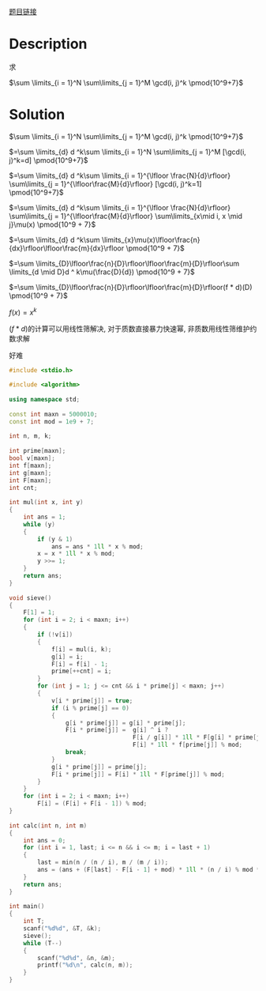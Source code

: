 [题目链接](http://www.lydsy.com/JudgeOnline/problem.php?id=4407)

# Description

求

$\sum \limits_{i = 1}^N \sum\limits_{j = 1}^M \gcd(i, j)^k \pmod{10^9+7}$

# Solution

$\sum \limits_{i = 1}^N \sum\limits_{j = 1}^M \gcd(i, j)^k \pmod{10^9+7}$

$=\sum \limits_{d} d ^k\sum \limits_{i = 1}^N \sum\limits_{j = 1}^M [\gcd(i, j)^k=d] \pmod{10^9+7}$

$=\sum \limits_{d} d ^k\sum \limits_{i = 1}^{\lfloor \frac{N}{d}\rfloor} \sum\limits_{j = 1}^{\lfloor\frac{M}{d}\rfloor} [\gcd(i, j)^k=1] \pmod{10^9+7}$

$=\sum \limits_{d} d ^k\sum \limits_{i = 1}^{\lfloor \frac{N}{d}\rfloor} \sum\limits_{j = 1}^{\lfloor\frac{M}{d}\rfloor} \sum\limits_{x\mid i, x \mid j}\mu(x) \pmod{10^9 + 7}$

$=\sum \limits_{d} d ^k\sum \limits_{x}\mu(x)\lfloor\frac{n}{dx}\rfloor\lfloor\frac{m}{dx}\rfloor \pmod{10^9 + 7}$

$=\sum \limits_{D}\lfloor\frac{n}{D}\rfloor\lfloor\frac{m}{D}\rfloor\sum \limits_{d \mid D}d ^ k\mu(\frac{D}{d}) \pmod{10^9 + 7}$

$=\sum \limits_{D}\lfloor\frac{n}{D}\rfloor\lfloor\frac{m}{D}\rfloor(f * d)(D) \pmod{10^9 + 7}$

$f(x) = x ^ k$



$(f*d)$的计算可以用线性筛解决, 对于质数直接暴力快速幂, 非质数用线性筛维护约数求解

好难

``` c++
#include <stdio.h>
 
#include <algorithm>
 
using namespace std;
 
const int maxn = 5000010;
const int mod = 1e9 + 7;
 
int n, m, k;
 
int prime[maxn];
bool v[maxn];
int f[maxn];
int g[maxn];
int F[maxn];
int cnt;
 
int mul(int x, int y)
{
    int ans = 1;
    while (y)
    {
        if (y & 1)
            ans = ans * 1ll * x % mod;
        x = x * 1ll * x % mod;
        y >>= 1;
    }
    return ans;
}
 
void sieve()
{
    F[1] = 1;
    for (int i = 2; i < maxn; i++)
    {
        if (!v[i])
        {
            f[i] = mul(i, k);
            g[i] = i;
            F[i] = f[i] - 1;
            prime[++cnt] = i;
        }
        for (int j = 1; j <= cnt && i * prime[j] < maxn; j++)
        {
            v[i * prime[j]] = true;
            if (i % prime[j] == 0)
            {
                g[i * prime[j]] = g[i] * prime[j];
                F[i * prime[j]] =  g[i] ^ i ? 
                                   F[i / g[i]] * 1ll * F[g[i] * prime[j]] % mod : 
                                   F[i] * 1ll * f[prime[j]] % mod;
                break;
            }
            g[i * prime[j]] = prime[j];
            F[i * prime[j]] = F[i] * 1ll * F[prime[j]] % mod;
        }
    }
    for (int i = 2; i < maxn; i++)
        F[i] = (F[i] + F[i - 1]) % mod;
}
 
int calc(int n, int m)
{
    int ans = 0;
    for (int i = 1, last; i <= n && i <= m; i = last + 1)
    {
        last = min(n / (n / i), m / (m / i));
        ans = (ans + (F[last] - F[i - 1] + mod) * 1ll * (n / i) % mod * (m / i) % mod) % mod;
    }
    return ans;
}
 
int main()
{
    int T;
    scanf("%d%d", &T, &k);
    sieve();
    while (T--)
    {
        scanf("%d%d", &n, &m);
        printf("%d\n", calc(n, m));
    }
}
```

